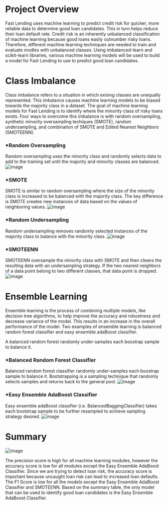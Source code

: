 # Project Overview
Fast Lending uses machine learning to predict credit risk for quicker, more reliable data to determine good loan candidates. This in turn helps reduce their loan default rate. Credit risk is an inherently unbalanced classification of machine learning because good loans easily outnumber risky loans. Therefore, different machine learning techniques are needed to train and evaluate modles with unbalanced classes. Using imbalanced-learn and scikit-learn libraries, various machine learning models will be used to build a model for Fast Lending to use to predict good loan candidates.

# Class Imbalance
Class imbalance refers to a situation in which exising classes are unequally represented. This imbalance causes machine learning models to be biased towards the majority class in a dataset. The goal of machine learning models for Fast Lending is to identify where the minority class of risky loans exists. Four ways to overcome this imbalance is with random oversampling, synthetic minority oversampling techiques (SMOTE), random undersampling, and combination of SMOTE and Edited Nearest Neighbors (SMOTEENN).

### *Random Oversampling
Random oversampling uses the minority class and randomly selects data to add to the training set until the majority and minority classes are balanced.
![image](https://user-images.githubusercontent.com/99636479/174398630-27f3ef90-a9e5-40a4-ba6a-196167fc865d.png)


### *SMOTE
SMOTE is similar to random oversampling where the size of the minority class is increased to be balanced with the majority class. The key difference is SMOTE creates new instances of data based on the values of neighboring values.
![image](https://user-images.githubusercontent.com/99636479/174398567-d5e98e4d-8cf1-4af9-bac7-0420ee263543.png)

### *Random Undersampling
Random undersampling removes randomly selected instances of the majority class to balance with the minority class. 
![image](https://user-images.githubusercontent.com/99636479/174400969-3adb38d7-35a8-4ee5-baa7-ca354d6df5cb.png)

### *SMOTEENN
SMOTEENN oversample the minority class with SMOTE and then cleans the resulting data with an undersampling strategy. If the two nearest neighbors of a data point belong to two different classes, that data point is dropped.
![image](https://user-images.githubusercontent.com/99636479/174402324-5a55a64d-5ca5-4ba2-af9d-8fd765c08253.png)

# Ensemble Learning
Ensemble learning is the process of combining multiple models, like decision tree algorithms, to help improve the accuracy and robustness and decrease variance of the model. This results in an increase in the overall performance of the model. Two examples of ensemble learning is balanced random forest classifier and easy ensemble adaBoost classifier.

A balanced random forest randomly under-samples each boostrap sample to balance it.

### *Balanced Random Forest Classifier
Balanced random forest classifier randomly under-samples each boostrap sample to balance it. Bootstrapping is a sampling technique that randomly selects samples and returns back to the general pool.
![image](https://user-images.githubusercontent.com/99636479/174406682-bccdc3d6-c768-4b42-bbda-7c429ad5fef5.png)


### *Easy Ensemble AdaBoost Classifier
Easy ensemble adaBoost classifier (i.e. BalancedBaggingClassifier) takes each bootstrap sample to be further resampled to achieve sampling strategy desired. 
![image](https://user-images.githubusercontent.com/99636479/174406471-0e2945df-3e65-45d0-815a-f5a0a5214fe3.png)


# Summary
![image](https://user-images.githubusercontent.com/99636479/174423726-d7eb378a-2331-4b46-9eea-d7a219de7c1c.png)

The precision score is high for all machine learning modules, however the accuracy score is low for all modules except the Easy Ensemble AdaBoost Classifier. Since we are trying to detect loan risk, the accuracy score is important because uncaught loan risk can lead to increased loan defaults. The F1 Score is low for all the models except the Easy Ensemble AdaBoost Classifier and SMOTEENN. Based on the summary table, the only model that can be used to identify good loan candidates is the Easy Ensemble AdaBoost Classifier. 

